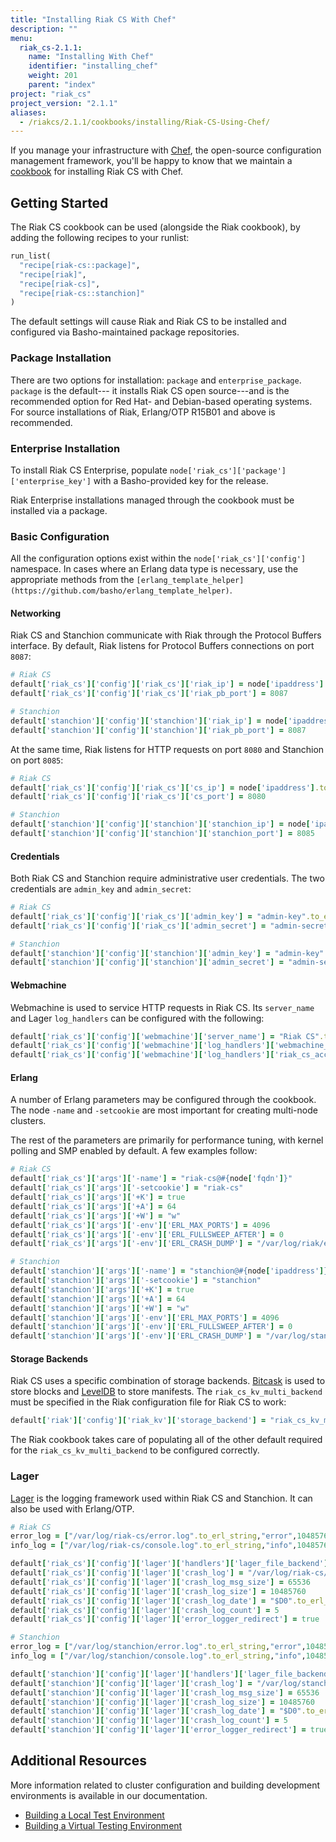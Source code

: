 ```yaml
---
title: "Installing Riak CS With Chef"
description: ""
menu:
  riak_cs-2.1.1:
    name: "Installing With Chef"
    identifier: "installing_chef"
    weight: 201
    parent: "index"
project: "riak_cs"
project_version: "2.1.1"
aliases:
  - /riakcs/2.1.1/cookbooks/installing/Riak-CS-Using-Chef/
---
```


If you manage your infrastructure with [Chef](http://www.opscode.com/chef/),
the open-source configuration management framework, you'll be happy to know
that we maintain a [cookbook](http://community.opscode.com/cookbooks/riak-cs)
for installing Riak CS with Chef.

## Getting Started

The Riak CS cookbook can be used (alongside the Riak cookbook), by adding the
following recipes to your runlist:

```ruby
run_list(
  "recipe[riak-cs::package]",
  "recipe[riak]",
  "recipe[riak-cs]",
  "recipe[riak-cs::stanchion]"
)
```

The default settings will cause Riak and Riak CS to be installed and configured via Basho-maintained package repositories.

### Package Installation

There are two options for installation: `package` and `enterprise_package`.
`package` is the default--- it installs Riak CS open source---and is the recommended option for Red Hat- and Debian-based operating systems. For source installations of Riak, Erlang/OTP R15B01 and above is recommended.

### Enterprise Installation

To install Riak CS Enterprise, populate `node['riak_cs']['package']['enterprise_key']` with a Basho-provided key for
the release.

Riak Enterprise installations managed through the cookbook must be installed
via a package.

### Basic Configuration

All the configuration options exist within the `node['riak_cs']['config']`
namespace. In cases where an Erlang data type is necessary, use the appropriate methods from the `[erlang_template_helper](https://github.com/basho/erlang_template_helper)`.

#### Networking

Riak CS and Stanchion communicate with Riak through the Protocol Buffers interface. By default, Riak listens for Protocol Buffers connections on port
`8087`:

```ruby
# Riak CS
default['riak_cs']['config']['riak_cs']['riak_ip'] = node['ipaddress'].to_erl_string
default['riak_cs']['config']['riak_cs']['riak_pb_port'] = 8087

# Stanchion
default['stanchion']['config']['stanchion']['riak_ip'] = node['ipaddress'].to_erl_string
default['stanchion']['config']['stanchion']['riak_pb_port'] = 8087
```

At the same time, Riak listens for HTTP requests on port `8080` and Stanchion
on port `8085`:

```ruby
# Riak CS
default['riak_cs']['config']['riak_cs']['cs_ip'] = node['ipaddress'].to_erl_string
default['riak_cs']['config']['riak_cs']['cs_port'] = 8080

# Stanchion
default['stanchion']['config']['stanchion']['stanchion_ip'] = node['ipaddress'].to_erl_string
default['stanchion']['config']['stanchion']['stanchion_port'] = 8085
```

#### Credentials

Both Riak CS and Stanchion require administrative user credentials. The two credentials are `admin_key` and `admin_secret`:

```ruby
# Riak CS
default['riak_cs']['config']['riak_cs']['admin_key'] = "admin-key".to_erl_string
default['riak_cs']['config']['riak_cs']['admin_secret'] = "admin-secret".to_erl_string

# Stanchion
default['stanchion']['config']['stanchion']['admin_key'] = "admin-key".to_erl_string
default['stanchion']['config']['stanchion']['admin_secret'] = "admin-secret".to_erl_string
```

#### Webmachine

Webmachine is used to service HTTP requests in Riak CS. Its `server_name` and
Lager `log_handlers` can be configured with the following:

```ruby
default['riak_cs']['config']['webmachine']['server_name'] = "Riak CS".to_erl_string
default['riak_cs']['config']['webmachine']['log_handlers']['webmachine_log_handler'] = ["/var/log/riak-cs".to_erl_string].to_erl_list
default['riak_cs']['config']['webmachine']['log_handlers']['riak_cs_access_log_handler'] = [].to_erl_list
```

#### Erlang

A number of Erlang parameters may be configured through the cookbook. The node
`-name` and `-setcookie` are most important for creating multi-node clusters.

The rest of the parameters are primarily for performance tuning, with kernel
polling and SMP enabled by default. A few examples follow:

```ruby
# Riak CS
default['riak_cs']['args']['-name'] = "riak-cs@#{node['fqdn']}"
default['riak_cs']['args']['-setcookie'] = "riak-cs"
default['riak_cs']['args']['+K'] = true
default['riak_cs']['args']['+A'] = 64
default['riak_cs']['args']['+W'] = "w"
default['riak_cs']['args']['-env']['ERL_MAX_PORTS'] = 4096
default['riak_cs']['args']['-env']['ERL_FULLSWEEP_AFTER'] = 0
default['riak_cs']['args']['-env']['ERL_CRASH_DUMP'] = "/var/log/riak/erl_crash.dump"

# Stanchion
default['stanchion']['args']['-name'] = "stanchion@#{node['ipaddress']}"
default['stanchion']['args']['-setcookie'] = "stanchion"
default['stanchion']['args']['+K'] = true
default['stanchion']['args']['+A'] = 64
default['stanchion']['args']['+W'] = "w"
default['stanchion']['args']['-env']['ERL_MAX_PORTS'] = 4096
default['stanchion']['args']['-env']['ERL_FULLSWEEP_AFTER'] = 0
default['stanchion']['args']['-env']['ERL_CRASH_DUMP'] = "/var/log/stanchion/erl_crash.dump"
```

#### Storage Backends

Riak CS uses a specific combination of storage backends. [Bitcask](/riak/kv/2.1.3/setup/planning/backend/bitcask) is used to
store blocks and [LevelDB](/riak/kv/2.1.3/setup/planning/backend/leveldb) to store manifests. The `riak_cs_kv_multi_backend` must be specified in the Riak configuration file for Riak CS to work:

```ruby
default['riak']['config']['riak_kv']['storage_backend'] = "riak_cs_kv_multi_backend"
```

The Riak cookbook takes care of populating all of the other default required
for the `riak_cs_kv_multi_backend` to be configured correctly.

### Lager

[Lager](https://github.com/basho/lager) is the logging framework used within
Riak CS and Stanchion. It can also be used with Erlang/OTP.

```ruby
# Riak CS
error_log = ["/var/log/riak-cs/error.log".to_erl_string,"error",10485760,"$D0".to_erl_string,5].to_erl_tuple
info_log = ["/var/log/riak-cs/console.log".to_erl_string,"info",10485760,"$D0".to_erl_string,5].to_erl_tuple

default['riak_cs']['config']['lager']['handlers']['lager_file_backend'] = [error_log, info_log]
default['riak_cs']['config']['lager']['crash_log'] = "/var/log/riak-cs/crash.log".to_erl_string
default['riak_cs']['config']['lager']['crash_log_msg_size'] = 65536
default['riak_cs']['config']['lager']['crash_log_size'] = 10485760
default['riak_cs']['config']['lager']['crash_log_date'] = "$D0".to_erl_string
default['riak_cs']['config']['lager']['crash_log_count'] = 5
default['riak_cs']['config']['lager']['error_logger_redirect'] = true

# Stanchion
error_log = ["/var/log/stanchion/error.log".to_erl_string,"error",10485760,"$D0".to_erl_string,5].to_erl_tuple
info_log = ["/var/log/stanchion/console.log".to_erl_string,"info",10485760,"$D0".to_erl_string,5].to_erl_tuple

default['stanchion']['config']['lager']['handlers']['lager_file_backend'] = [error_log, info_log]
default['stanchion']['config']['lager']['crash_log'] = "/var/log/stanchion/crash.log".to_erl_string
default['stanchion']['config']['lager']['crash_log_msg_size'] = 65536
default['stanchion']['config']['lager']['crash_log_size'] = 10485760
default['stanchion']['config']['lager']['crash_log_date'] = "$D0".to_erl_string
default['stanchion']['config']['lager']['crash_log_count'] = 5
default['stanchion']['config']['lager']['error_logger_redirect'] = true
```

## Additional Resources

More information related to cluster configuration and building development environments is available in our documentation.

* [Building a Local Test Environment](/riak/cs/2.1.1/tutorials/fast-track/local-testing-environment)
* [Building a Virtual Testing Environment](/riak/cs/2.1.1/tutorials/fast-track/virtual-test-environment)
